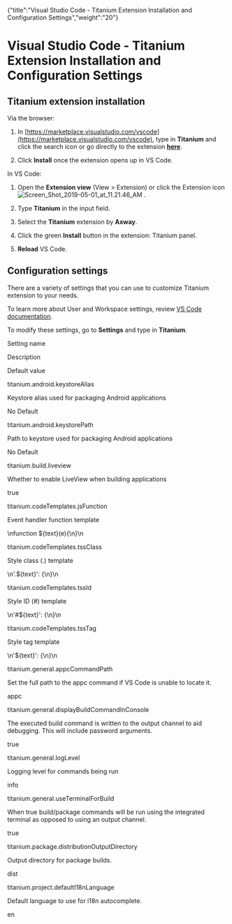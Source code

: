 {"title":"Visual Studio Code - Titanium Extension Installation and Configuration Settings","weight":"20"} 

# Visual Studio Code - Titanium Extension Installation and Configuration Settings

## Titanium extension installation

Via the browser:

1.  In [https://marketplace.visualstudio.com/vscode](https://marketplace.visualstudio.com/vscode), type in **Titanium** and click the search icon or go directly to the extension **[here](https://marketplace.visualstudio.com/items?itemName=axway.vscode-titanium)**.
    
2.  Click **Install** once the extension opens up in VS Code.
    

In VS Code:

1.  Open the **Extension view** (View > Extension) or click the Extension icon ![Screen_Shot_2019-05-01_at_11.21.46_AM](/Images/appc/download/thumbnails/60131174/Screen_Shot_2019-05-01_at_11.21.46_AM.png) .
    
2.  Type **Titanium** in the input field.
    
3.  Select the **Titanium** extension by **Axway**.
    
4.  Click the green **Install** button in the extension: Titanium panel.
    
5.  **Reload** VS Code.
    

## Configuration settings

There are a variety of settings that you can use to customize Titanium extension to your needs.

To learn more about User and Workspace settings, review [VS Code documentation](https://code.visualstudio.com/docs/getstarted/settings).

To modify these settings, go to **Settings** and type in **Titanium**.

Setting name

Description

Default value

titanium.android.keystoreAlias

Keystore alias used for packaging Android applications

No Default

titanium.android.keystorePath

Path to keystore used for packaging Android applications

No Default

titanium.build.liveview

Whether to enable LiveView when building applications

true

titanium.codeTemplates.jsFunction

Event handler function template

\\nfunction ${text}(e){\\n}\\n

titanium.codeTemplates.tssClass

Style class (.) template

\\n'.${text}': {\\n}\\n

titanium.codeTemplates.tssId

Style ID (#) template

\\n'#${text}': {\\n}\\n

titanium.codeTemplates.tssTag

Style tag template

\\n'${text}': {\\n}\\n

titanium.general.appcCommandPath

Set the full path to the appc command if VS Code is unable to locate it.

appc

titanium.general.displayBuildCommandInConsole

The executed build command is written to the output channel to aid debugging. This will include password arguments.

true

titanium.general.logLevel

Logging level for commands being run

info

titanium.general.useTerminalForBuild

When true build/package commands will be run using the integrated terminal as opposed to using an output channel.

true

titanium.package.distributionOutputDirectory

Output directory for package builds.

dist

titanium.project.defaultI18nLanguage

Default language to use for i18n autocomplete.

en